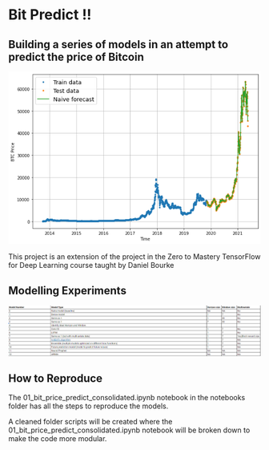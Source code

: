 # Bit Predict !!

## Building a series of models in an attempt to predict the price of Bitcoin

<img src="images/naive_forcast.png"/>

This project is an extension of the project in the Zero to Mastery TensorFlow for Deep Learning course taught by Daniel Bourke

## Modelling Experiments

<img src="images/modelling_experiments2.png"/>

## How to Reproduce

The 01_bit_price_predict_consolidated.ipynb notebook in the notebooks folder has all the steps to reproduce the models.

A cleaned folder scripts will be created where the 01_bit_price_predict_consolidated.ipynb notebook will be broken down to make the code more modular.

